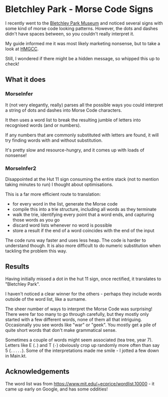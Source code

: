 # Bletchley Park - Morse Code Signs

I recently went to the [Bletchley Park Museum](https://bletchleypark.org.uk/) and noticed several signs with some kind of morse code looking patterns.
However, the dots and dashes didn't have spaces between, so you couldn't really interpret it.

My guide informed me it was most likely marketing nonsense, but to take a look at [HMGCC](https://www.hmgcc.gov.uk/).

Still, I wondered if there might be a hidden message, so whipped this up to check!


## What it does

### MorseInfer

It (not very elegantly, really) parses all the possible ways you could interpret a string of dots and dashes into Morse Code characters.

It then uses a word list to break the resulting jumble of letters into recognised words (and or numbers).

If any numbers that are commonly substituted with letters are found, it will try finding words with and without substitution.

It's pretty slow and resource-hungry, and it comes up with loads of nonsense!


### MorseInfer2

Disappointed at the Hut 11 sign consuming the entire stack (not to mention taking minutes to run) I thought about optimisations.

This is a far more efficient route to translation:
- for every word in the list, generate the Morse code
- compile this into a trie structure, including all words as they terminate
- walk the trie, identifying every point that a word ends, and capturing those words as you go
- discard word lists whenever no word is possible
- store a result if the end of a word coincides with the end of the input

The code runs way faster and uses less heap.
The code is harder to understand though.
It is also more difficult to do numeric substitution when tackling the problem this way.


## Results

Having initially missed a dot in the hut 11 sign, once rectified, it translates to "Bletchley Park".

I haven't noticed a clear winner for the others - perhaps they include words outside of the word list, like a surname.

The sheer number of ways to interpret the Morse Code was surprising! There were far too many to go through carefully, but they mostly only started with a few different words, none of them all that intriguing.
Occasionally you see words like "war" or "geek". You mostly get a pile of quite short words that don't make grammatical sense.

Sometimes a couple of words might seem associated (tea tree, year 7).
Letters like E (`.`) and T (`-`) obviously crop up randomly more often than say 5 (`.....`).
Some of the interpretations made me smile - I jotted a few down in Main.kt.


## Acknowledgements

The word list was from https://www.mit.edu/~ecprice/wordlist.10000 - it came up early on Google, and has some oddities!
